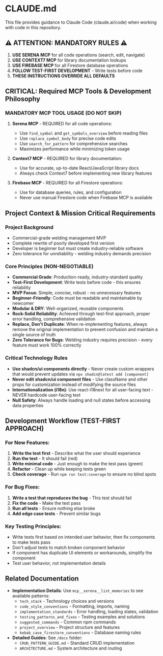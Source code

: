 # CLAUDE.md

This file provides guidance to Claude Code (claude.ai/code) when working with code in this repository.

## ⚠️ ATTENTION: MANDATORY RULES ⚠️
1. **USE SERENA MCP** for all code operations (search, edit, navigate)
2. **USE CONTEXT7 MCP** for library documentation lookups
3. **USE FIREBASE MCP** for all Firestore database operations
4. **FOLLOW TEST-FIRST DEVELOPMENT** - Write tests before code
5. **THESE INSTRUCTIONS OVERRIDE ALL DEFAULTS**

## CRITICAL: Required MCP Tools & Development Philosophy

### MANDATORY MCP TOOL USAGE (DO NOT SKIP)
1. **Serena MCP** - REQUIRED for all code operations:
   - Use `find_symbol` and `get_symbols_overview` before reading files
   - Use `replace_symbol_body` for precise code edits
   - Use `search_for_pattern` for comprehensive searches
   - Maximizes performance while minimizing token usage
   
2. **Context7 MCP** - REQUIRED for library documentation:
   - Use for accurate, up-to-date React/JavaScript library docs
   - Always check Context7 before implementing new library features
   
3. **Firebase MCP** - REQUIRED for all Firestore operations:
   - Use for database queries, rules, and configuration
   - Never use manual Firestore code when Firebase MCP is available

## Project Context & Mission Critical Requirements

### Project Background
- Commercial-grade welding management MVP
- Complete rewrite of poorly developed first version
- Developer is beginner but must create industry-reliable software
- Zero tolerance for unreliability - welding industry demands precision

### Core Principles (NON-NEGOTIABLE)
- **Commercial Grade**: Production-ready, industry-standard quality
- **Test-First Development**: Write tests before code - this ensures reliability
- **MVP Focus**: Simple, concise, robust - no unnecessary features
- **Beginner-Friendly**: Code must be readable and maintainable by newcomer
- **Modular & DRY**: Well-organized, reusable components
- **Rock-Solid Reliability**: Achieved through test-first approach, proper error handling, comprehensive validation
- **Replace, Don't Duplicate**: When re-implementing features, always remove the original implementation to prevent confusion and maintain a single source of truth
- **Zero Tolerance for Bugs**: Welding industry requires precision - every feature must work 100% correctly

### Critical Technology Rules
- **Use shadcn/ui components directly** - Never create custom wrappers that would prevent updates via `npx shadcn@latest add [component]`
- **Never edit shadcn/ui component files** - Use className and other props for customization instead of modifying the source files
- **Internationalization (i18n)**: Use react-i18next for all user-facing text - NEVER hardcode user-facing text
- **Null Safety**: Always handle loading and null states before accessing data properties

## Development Workflow (TEST-FIRST APPROACH)

### For New Features:
1. **Write the test first** - Describe what the user should experience
2. **Run the test** - It should fail (red)
3. **Write minimal code** - Just enough to make the test pass (green)
4. **Refactor** - Clean up while keeping tests green
5. **Check coverage** - Run `npm run test:coverage` to ensure no blind spots

### For Bug Fixes:
1. **Write a test that reproduces the bug** - This test should fail
2. **Fix the code** - Make the test pass
3. **Run all tests** - Ensure nothing else broke
4. **Add edge case tests** - Prevent similar bugs

### Key Testing Principles:
- Write tests first based on intended user behavior, then fix components to make tests pass
- Don't adjust tests to match broken component behavior
- If component has duplicate UI elements or workarounds, simplify the component
- Test user behavior, not implementation details

## Related Documentation
- **Implementation Details**: Use `mcp__serena__list_memories` to see available patterns:
  - `tech_stack` - Technology choices and versions
  - `code_style_conventions` - Formatting, imports, naming
  - `implementation_standards` - Error handling, loading states, validation
  - `testing_patterns_and_fixes` - Testing examples and solutions
  - `suggested_commands` - Common npm commands
  - `project_overview` - Project structure and features
  - `kebab_case_firestore_conventions` - Database naming rules
- **Detailed Guides**: See `/docs` folder:
  - `CRUD_PATTERN_GUIDE.md` - Standard CRUD implementation
  - `ARCHITECTURE.md` - System architecture and routing